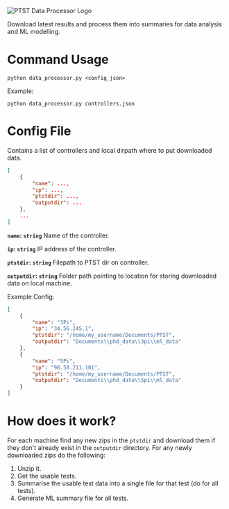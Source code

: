 ![PTST Data Processor Logo](./../images/ptst_data_processor_logo.png)

Download latest results and process them into summaries for data analysis and ML modelling.

# Command Usage
```shell
python data_processor.py <config_json>
```
Example:
```shell
python data_processor.py controllers.json
```

# Config File
Contains a list of controllers and local dirpath where to put downloaded data.
```json
[
    {
        "name": ...,
        "ip": ...,
        "ptstdir": ...,
        "outputdir": ...
    },
    ...
]
```

**`name`: `string`**
Name of the controller.

**`ip`: `string`**
IP address of the controller.

**`ptstdir`: `string`**
Filepath to PTST dir on controller.

**`outputdir`: `string`**
Folder path pointing to location for storing downloaded data on local machine.

Example Config:
```json
[
    {
        "name": "3Pi",
        "ip": "34.56.245.1",
        "ptstdir": "/home/my_username/Documents/PTST",
        "outputdir": "Documents\\phd_data\\3pi\\ml_data"
    },
    {
        "name": "5Pi",
        "ip": "98.58.211.101",
        "ptstdir": "/home/my_username/Documents/PTST",
        "outputdir": "Documents\\phd_data\\5pi\\ml_data"
    }
]
```

# How does it work?
For each machine find any new zips in the `ptstdir` and download them if they don't already exist in the `outputdir` directory.
For any newly downloaded zips do the following:
1. Unzip it.
2. Get the usable tests.
3. Summarise the usable test data into a single file for that test (do for all tests).
4. Generate ML summary file for all tests.